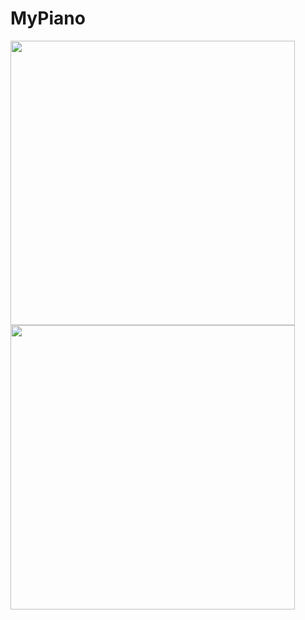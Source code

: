 # MyPiano

<img width=455 src="https://user-images.githubusercontent.com/34309823/54627395-b6b69d80-4a49-11e9-973a-0c63cdde9e3a.PNG"> 
<img width=455 src="https://user-images.githubusercontent.com/34309823/54627396-b74f3400-4a49-11e9-892f-b3bc8b180982.PNG">
